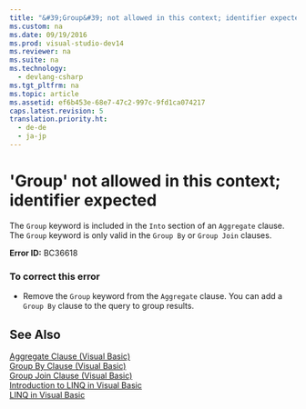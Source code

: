 ```yaml
---
title: "&#39;Group&#39; not allowed in this context; identifier expected"
ms.custom: na
ms.date: 09/19/2016
ms.prod: visual-studio-dev14
ms.reviewer: na
ms.suite: na
ms.technology: 
  - devlang-csharp
ms.tgt_pltfrm: na
ms.topic: article
ms.assetid: ef6b453e-68e7-47c2-997c-9fd1ca074217
caps.latest.revision: 5
translation.priority.ht: 
  - de-de
  - ja-jp
---
```

# &#39;Group&#39; not allowed in this context; identifier expected
The `Group` keyword is included in the `Into` section of an `Aggregate` clause. The `Group` keyword is only valid in the `Group By` or `Group Join` clauses.  
  
 **Error ID:** BC36618  
  
### To correct this error  
  
-   Remove the `Group` keyword from the `Aggregate` clause. You can add a `Group By` clause to the query to group results.  
  
## See Also  
 [Aggregate Clause (Visual Basic)](../vs140/Aggregate-Clause--Visual-Basic-.md)   
 [Group By Clause (Visual Basic)](../vs140/Group-By-Clause--Visual-Basic-.md)   
 [Group Join Clause (Visual Basic)](../vs140/Group-Join-Clause--Visual-Basic-.md)   
 [Introduction to LINQ in Visual Basic](../Topic/Introduction%20to%20LINQ%20in%20Visual%20Basic.md)   
 [LINQ in Visual Basic](../vs140/LINQ-in-Visual-Basic.md)
